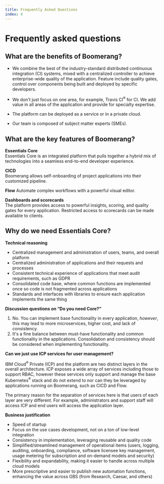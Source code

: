 ```yaml
---
title: Frequently Asked Questions
index: 4
---
```


# Frequently asked questions

## What are the benefits of Boomerang?

- We combine the best of the industry-standard distributed continuous integration (CI) systems, mixed with a centralized controller to achieve enterprise-wide  quality of the application. Feature include quality gates, control over components being built and deployed by specific developers. 

- We don't just focus on one area, for example, Travis CI<sup>®</sup> for CI. We add value in all areas of the application and provide for specialty expertise.

- The platform can be deployed as a service or in a private cloud.

- Our team is composed of subject matter experts (SMEs).

## What are the key features of Boomerang?

**Essentials Core**  
Essentials Core is an integrated platform that pulls together a hybrid mix of technologies into a seamless end-to-end developer experience.

**CICD**  
Boomerang allows self-onboarding of project applications into their customized pipeline.

**Flow**
Automate complex workflows with a powerful visual editor.

**Dashboards and scorecards**  
The platform provides access to powerful insights, scoring, and quality gates for every application. Restricted access to scorecards can be made available to clients.

## Why do we need Essentials Core?

**Technical reasoning**

- Centralized management and administration of users, teams, and overall platform
- Centralized administration of applications and their requests and processes
- Consistent technical experience of applications that meet audit requirements, such as GDPR
- Consolidated code base, where common functions are implemented once so code is not fragmented across applications
- Standards and interfaces with libraries to ensure each application implements the same thing

**Discussion questions on “Do you need Core?”**

1. No. You can implement base functionality in every application, _however_, this may lead to more microservices, higher cost, and lack of consistency.
2. It's a fine balance between must-have functionality and common functionality in the applications. Consolidation and consistency should be considered when implementing functionality.

**Can we just use ICP services for user management?**

IBM Cloud<sup>®</sup> Private (ICP) and the platform are two distinct layers in the overall architecture. ICP exposes a wide array of services including those to support RBAC, however these services only support and manage the base Kubernetes<sup>®</sup> stack and do not extend to nor can they be leveraged by applications running on Boomerang, such as CICD and Flow. 

The primary reason for the separation of services here is that users of each layer are very different. For example, administrators and support staff will access ICP and end users will access the application layer.

**Business justification**

- Speed of startup
- Focus on the use cases development, not on a ton of low-level integration
- Consistency in implementation, leveraging reusable and quality code
- Simplified/streamlined management of operational items (users, logging, auditing, onboarding, compliance, software licensee key management, usage metering for subscription and on-demand models and security)
- Flexibility and expandability, making it easier to handle across multiple cloud models
- More prescriptive and easier to publish new automation functions, enhancing the value across GBS (from Research, Caesar, and others)
